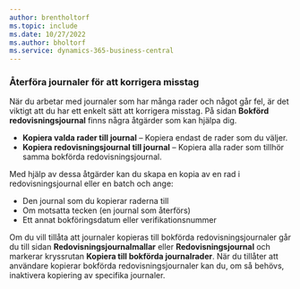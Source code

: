```yaml
---
author: brentholtorf
ms.topic: include
ms.date: 10/27/2022
ms.author: bholtorf
ms.service: dynamics-365-business-central
---
```


### <a name="reversing-journals-to-correct-mistakes"></a>Återföra journaler för att korrigera misstag

När du arbetar med journaler som har många rader och något går fel, är det viktigt att du har ett enkelt sätt att korrigera misstag. På sidan **Bokförd redovisningsjournal** finns några åtgärder som kan hjälpa dig.

* **Kopiera valda rader till journal** – Kopiera endast de rader som du väljer.
* **Kopiera redovisningsjournal till journal** – Kopiera alla rader som tillhör samma bokförda redovisningsjournal.

Med hjälp av dessa åtgärder kan du skapa en kopia av en rad i redovisningsjournal eller en batch och ange:

* Den journal som du kopierar raderna till
* Om motsatta tecken (en journal som återförs)
* Ett annat bokföringsdatum eller verifikationsnummer

Om du vill tillåta att journaler kopieras till bokförda redovisningsjournaler går du till sidan **Redovisningsjournalmallar** eller **Redovisningsjournal** och markerar kryssrutan **Kopiera till bokförda journalrader**. När du tillåter att användare kopierar bokförda redovisningsjournaler kan du, om så behövs, inaktivera kopiering av specifika journaler.
